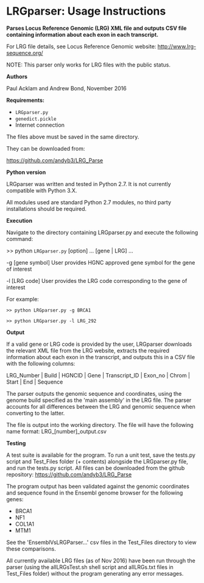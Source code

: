 # LRGparser: Usage Instructions

**Parses Locus Reference Genomic (LRG) XML file and outputs CSV file containing information about each exon in each transcript.**

For LRG file details, see Locus Reference Genomic website: http://www.lrg-sequence.org/

NOTE: This parser only works for LRG files with the public status.

**Authors**

Paul Acklam and Andrew Bond, November 2016


**Requirements:**

* `LRGparser.py`
* `genedict.pickle`
* Internet connection

The files above must be saved in the same directory.

They can be downloaded from:

https://github.com/andyb3/LRG_Parse


**Python version**

LRGparser was written and tested in Python 2.7. It is not currently compatible with Python 3.X.

All modules used are standard Python 2.7 modules, no third party installations should be required.


**Execution**

Navigate to the directory containing LRGparser.py and execute the following command:

&gt;&gt; python `LRGparser.py` [option] ... [gene | LRG] ...

-g [gene symbol]
User provides HGNC approved gene symbol for the gene of interest

-l [LRG code]
User provides the LRG code corresponding to the gene of interest

For example:

    >> python LRGparser.py -g BRCA1

    >> python LRGparser.py -l LRG_292

**Output**

If a valid gene or LRG code is provided by the user, LRGparser downloads the relevant XML file from the LRG website, extracts the required information about each exon in the transcript, and outputs this in a CSV file with the following columns:

LRG_Number | Build | HGNCID | Gene | Transcript_ID | Exon_no | Chrom | Start | End | Sequence

The parser outputs the genomic sequence and coordinates, using the genome build specified as the 'main assembly' in the LRG file. The parser accounts for all differences between the LRG and genomic sequence when converting to the latter.

The file is output into the working directory. The file will have the following name format:
LRG_[number]_output.csv

**Testing**

A test suite is available for the program. To run a unit test, save the tests.py script and Test_Files folder (+ contents) alongside the LRGparser.py file, and run the tests.py script. All files can be downloaded from the github repository: https://github.com/andyb3/LRG_Parse


The program output has been validated against the genomic coordinates and sequence found in the Ensembl genome browser for the following genes:
* BRCA1
* NF1
* COL1A1
* MTM1

See the 'EnsemblVsLRGParser...' csv files in the Test_Files directory to view these comparisons.

All currently available LRG files (as of Nov 2016) have been run through the parser (using the allLRGsTest.sh shell script and allLRGs.txt files in Test_Files folder) without the program generating any error messages.

